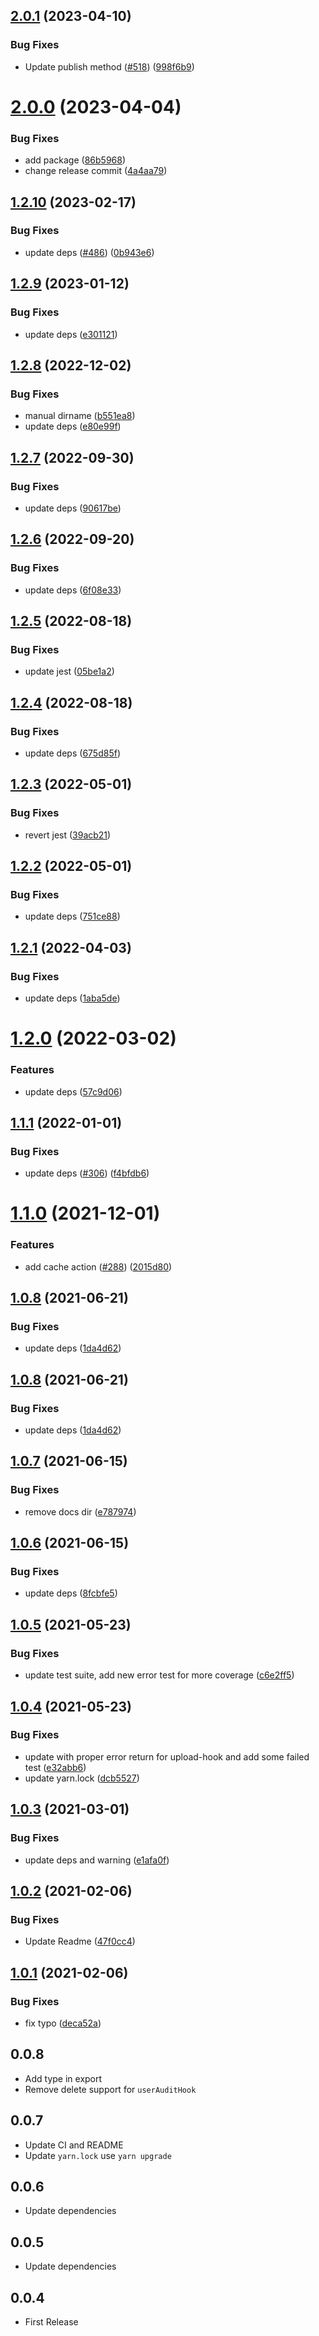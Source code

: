 ## [2.0.1](https://github.com/bervProject/feathers-advance-hook/compare/v2.0.0...v2.0.1) (2023-04-10)


### Bug Fixes

* Update publish method ([#518](https://github.com/bervProject/feathers-advance-hook/issues/518)) ([998f6b9](https://github.com/bervProject/feathers-advance-hook/commit/998f6b971c914cb050ef90181b95f9bb5cacce13))

# [2.0.0](https://github.com/bervProject/feathers-advance-hook/compare/v1.2.10...v2.0.0) (2023-04-04)


### Bug Fixes

* add package ([86b5968](https://github.com/bervProject/feathers-advance-hook/commit/86b596873422d1948755d142fc49f2b8b64bc850))
* change release commit ([4a4aa79](https://github.com/bervProject/feathers-advance-hook/commit/4a4aa79225983f117731558e857050371f90f71f))

## [1.2.10](https://github.com/bervProject/feathers-advance-hook/compare/v1.2.9...v1.2.10) (2023-02-17)


### Bug Fixes

* update deps ([#486](https://github.com/bervProject/feathers-advance-hook/issues/486)) ([0b943e6](https://github.com/bervProject/feathers-advance-hook/commit/0b943e69fac9362ab43c503dd6c632f1df8aee7a))

## [1.2.9](https://github.com/bervProject/feathers-advance-hook/compare/v1.2.8...v1.2.9) (2023-01-12)


### Bug Fixes

* update deps ([e301121](https://github.com/bervProject/feathers-advance-hook/commit/e301121d40dca1e41fa2f91c07613b33eba8e264))

## [1.2.8](https://github.com/bervProject/feathers-advance-hook/compare/v1.2.7...v1.2.8) (2022-12-02)


### Bug Fixes

* manual dirname ([b551ea8](https://github.com/bervProject/feathers-advance-hook/commit/b551ea8fbb1ba8c3ffa1b2734f5ab75858ca2cbd))
* update deps ([e80e99f](https://github.com/bervProject/feathers-advance-hook/commit/e80e99fd515d0d5942ffe6113196fdc00a312c4a))

## [1.2.7](https://github.com/bervProject/feathers-advance-hook/compare/v1.2.6...v1.2.7) (2022-09-30)


### Bug Fixes

* update deps ([90617be](https://github.com/bervProject/feathers-advance-hook/commit/90617bea5f79ba9fb3cbe52bb18811cc18315d0a))

## [1.2.6](https://github.com/bervProject/feathers-advance-hook/compare/v1.2.5...v1.2.6) (2022-09-20)


### Bug Fixes

* update deps ([6f08e33](https://github.com/bervProject/feathers-advance-hook/commit/6f08e3356debcb1e301bb8bb34460bd7700df81d))

## [1.2.5](https://github.com/bervProject/feathers-advance-hook/compare/v1.2.4...v1.2.5) (2022-08-18)


### Bug Fixes

* update jest ([05be1a2](https://github.com/bervProject/feathers-advance-hook/commit/05be1a2cd7f220db229e4e97c7a7d83e898c1db7))

## [1.2.4](https://github.com/bervProject/feathers-advance-hook/compare/v1.2.3...v1.2.4) (2022-08-18)


### Bug Fixes

* update deps ([675d85f](https://github.com/bervProject/feathers-advance-hook/commit/675d85f4c2d4bb54db4a169ab3bb13c4d9778705))

## [1.2.3](https://github.com/bervProject/feathers-advance-hook/compare/v1.2.2...v1.2.3) (2022-05-01)


### Bug Fixes

* revert jest ([39acb21](https://github.com/bervProject/feathers-advance-hook/commit/39acb210faece5d8db2ab0fbaaf06146e4beaaa2))

## [1.2.2](https://github.com/bervProject/feathers-advance-hook/compare/v1.2.1...v1.2.2) (2022-05-01)


### Bug Fixes

* update deps ([751ce88](https://github.com/bervProject/feathers-advance-hook/commit/751ce888888e1b4fc93d82ea2599622f67803952))

## [1.2.1](https://github.com/bervProject/feathers-advance-hook/compare/v1.2.0...v1.2.1) (2022-04-03)


### Bug Fixes

* update deps ([1aba5de](https://github.com/bervProject/feathers-advance-hook/commit/1aba5de38e2305d2ae4e32cfd70c8e17ae2b2d20))

# [1.2.0](https://github.com/bervProject/feathers-advance-hook/compare/v1.1.1...v1.2.0) (2022-03-02)


### Features

* update deps ([57c9d06](https://github.com/bervProject/feathers-advance-hook/commit/57c9d0664724e8d88e7d6b1714188824ade4bf90))

## [1.1.1](https://github.com/bervProject/feathers-advance-hook/compare/v1.1.0...v1.1.1) (2022-01-01)


### Bug Fixes

* update deps ([#306](https://github.com/bervProject/feathers-advance-hook/issues/306)) ([f4bfdb6](https://github.com/bervProject/feathers-advance-hook/commit/f4bfdb641a3ef6797b3b8c2daa55888f87bc47fd))

# [1.1.0](https://github.com/bervProject/feathers-advance-hook/compare/v1.0.8...v1.1.0) (2021-12-01)


### Features

* add cache action ([#288](https://github.com/bervProject/feathers-advance-hook/issues/288)) ([2015d80](https://github.com/bervProject/feathers-advance-hook/commit/2015d80753da720fb27fd9c56b3ae794fe3ee8c7))

## [1.0.8](https://github.com/bervProject/feathers-advance-hook/compare/v1.0.7...v1.0.8) (2021-06-21)


### Bug Fixes

* update deps ([1da4d62](https://github.com/bervProject/feathers-advance-hook/commit/1da4d62417a367e5998aa443fb409823580de627))

## [1.0.8](https://github.com/bervProject/feathers-advance-hook/compare/v1.0.7...v1.0.8) (2021-06-21)


### Bug Fixes

* update deps ([1da4d62](https://github.com/bervProject/feathers-advance-hook/commit/1da4d62417a367e5998aa443fb409823580de627))

## [1.0.7](https://github.com/bervProject/feathers-advance-hook/compare/v1.0.6...v1.0.7) (2021-06-15)


### Bug Fixes

* remove docs dir ([e787974](https://github.com/bervProject/feathers-advance-hook/commit/e7879740185ef73fd899981229a8c65e72e2775f))

## [1.0.6](https://github.com/bervProject/feathers-advance-hook/compare/v1.0.5...v1.0.6) (2021-06-15)


### Bug Fixes

* update deps ([8fcbfe5](https://github.com/bervProject/feathers-advance-hook/commit/8fcbfe563b355e915680388b76bb935126651eb5))

## [1.0.5](https://github.com/bervProject/feathers-advance-hook/compare/v1.0.4...v1.0.5) (2021-05-23)


### Bug Fixes

* update test suite, add new error test for more coverage ([c6e2ff5](https://github.com/bervProject/feathers-advance-hook/commit/c6e2ff5113e5fc22407475202374b4b6e127bd34))

## [1.0.4](https://github.com/bervProject/feathers-advance-hook/compare/v1.0.3...v1.0.4) (2021-05-23)


### Bug Fixes

* update with proper error return for upload-hook and add some failed test ([e32abb6](https://github.com/bervProject/feathers-advance-hook/commit/e32abb6de8112c88ed9a40d156961d856cde5cfb))
* update yarn.lock ([dcb5527](https://github.com/bervProject/feathers-advance-hook/commit/dcb552726520d59c1ea09385e6d3c4917c7d1e71))

## [1.0.3](https://github.com/bervProject/feathers-advance-hook/compare/v1.0.2...v1.0.3) (2021-03-01)


### Bug Fixes

* update deps and warning ([e1afa0f](https://github.com/bervProject/feathers-advance-hook/commit/e1afa0fcde93bb4d208c3ac389735595212de8fa))

## [1.0.2](https://github.com/bervProject/feathers-advance-hook/compare/v1.0.1...v1.0.2) (2021-02-06)


### Bug Fixes

* Update Readme ([47f0cc4](https://github.com/bervProject/feathers-advance-hook/commit/47f0cc47ad310c11810be60b3bb765917f94ddfe))

## [1.0.1](https://github.com/bervProject/feathers-advance-hook/compare/v1.0.0...v1.0.1) (2021-02-06)


### Bug Fixes

* fix typo ([deca52a](https://github.com/bervProject/feathers-advance-hook/commit/deca52a8043e89921c3ec9b4af222bbffa01c391))

## 0.0.8

* Add type in export
* Remove delete support for `userAuditHook`

## 0.0.7

* Update CI and README
* Update `yarn.lock` use `yarn upgrade`

## 0.0.6

* Update dependencies

## 0.0.5

* Update dependencies

## 0.0.4

* First Release
